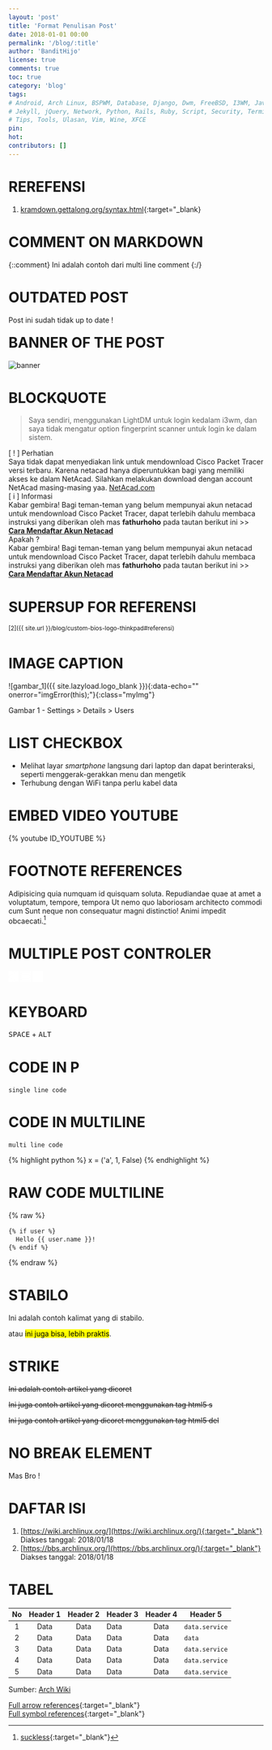 ```yaml
---
layout: 'post'
title: 'Format Penulisan Post'
date: 2018-01-01 00:00
permalink: '/blog/:title'
author: 'BanditHijo'
license: true
comments: true
toc: true
category: 'blog'
tags:
# Android, Arch Linux, BSPWM, Database, Django, Dwm, FreeBSD, I3WM, Java, Javascript,
# Jekyll, jQuery, Network, Python, Rails, Ruby, Script, Security, Terminal, ThinkPad,
# Tips, Tools, Ulasan, Vim, Wine, XFCE
pin:
hot:
contributors: []
---
```


# REREFENSI
1. [kramdown.gettalong.org/syntax.html](https://kramdown.gettalong.org/syntax.html){:target="_blank}

# COMMENT ON MARKDOWN
<!-- SINGLE COMMENT -->
[comment]: # (PERBAIKI BAGIAN INI)

<!-- MULTILINE COMMENT -->
{::comment}
Ini adalah
contoh dari
multi line
comment
{:/}

# OUTDATED POST
<!-- OUTDATED POST -->
<p class="notif-post" style="margin-bottom: -20px;">Post ini sudah tidak up to date !</p>

# BANNER OF THE POST
<!-- BANNER OF THE POST -->
<img class="post-body-img" src="{{ site.lazyload.logo_blank_banner }}" data-echo="#" onerror="imgError(this);" alt="banner">

# BLOCKQUOTE

<!-- QUOTE BIASA -->
>Saya sendiri, menggunakan LightDM untuk login kedalam i3wm, dan saya tidak mengatur option fingerprint scanner untuk login ke dalam sistem.

<!-- PERHATIAN -->
<div class="blockquote-red">
<div class="blockquote-red-title">[ ! ] Perhatian</div>
Saya tidak dapat menyediakan link untuk mendownload Cisco Packet Tracer versi terbaru. Karena netacad hanya diperuntukkan bagi yang memiliki akses ke dalam NetAcad. Silahkan melakukan download dengan account NetAcad masing-masing yaa. <a href="http://netacad.com/">NetAcad.com</a>
</div>

<!-- INFORMATION -->
<div class="blockquote-blue">
<div class="blockquote-blue-title">[ i ] Informasi</div>
Kabar gembira! Bagi teman-teman yang belum mempunyai akun netacad untuk mendownload Cisco Packet Tracer, dapat terlebih dahulu membaca instruksi yang diberikan oleh mas <b>fathurhoho</b> pada tautan berikut ini >> <a href="https://ngonfig.net/akun-netacad.html"><b>Cara Mendaftar Akun Netacad</b></a>
</div>

<!-- PERTANYAAN -->
<div class="blockquote-yellow">
<div class="blockquote-yellow-title">Apakah ?</div>
Kabar gembira! Bagi teman-teman yang belum mempunyai akun netacad untuk mendownload Cisco Packet Tracer, dapat terlebih dahulu membaca instruksi yang diberikan oleh mas <b>fathurhoho</b> pada tautan berikut ini >> <a href="https://ngonfig.net/akun-netacad.html"><b>Cara Mendaftar Akun Netacad</b></a>
</div>

# SUPERSUP FOR REFERENSI
<!-- SUPERSUP -->
<sup>[2]({{ site.url }}/blog/custom-bios-logo-thinkpad#referensi)</sup>

# IMAGE CAPTION
<!-- IMAGE CAPTION -->
![gambar_1]({{ site.lazyload.logo_blank }}){:data-echo="" onerror="imgError(this);"}{:class="myImg"}
<p class="img-caption">Gambar 1 - Settings > Details > Users</p>

# LIST CHECKBOX
<!-- LIST CHECKBOX -->
<ul class="chkbox">
<li class="chkbox-checked">Melihat layar <i>smartphone</i> langsung dari laptop dan dapat berinteraksi, seperti menggerak-gerakkan menu dan mengetik</li>
<li>Terhubung dengan WiFi tanpa perlu kabel data</li>
</ul>

# EMBED VIDEO YOUTUBE
<!-- EMBED CONTAINER: YOUTUBE -->
{% youtube ID_YOUTUBE %}

# FOOTNOTE REFERENCES
Adipisicing quia numquam id quisquam soluta. Repudiandae quae at amet a voluptatum, tempore, tempora Ut nemo quo laboriosam architecto commodi cum Sunt neque non consequatur magni distinctio! Animi impedit obcaecati.[^1]
[^1]: [suckless](https://suckless.org){:target="_blank"}

# MULTIPLE POST CONTROLER
<!-- NEXT PREV BUTTON -->
<div class="post-nav">
<a class="btn-blue-l disabled" href="#"><img style="width:20px;" src="/assets/img/logo/logo_ap.png"></a>
<a class="btn-blue-c" href="/arch/"><img style="width:20px;" src="/assets/img/logo/logo_menu.svg"></a>
<a class="btn-blue-r" href="/arch/step-1-connecting-to-the-internet"><img style="width:20px;" src="/assets/img/logo/logo_an.png"></a>
</div>

# KEYBOARD
<!-- KEYBOARD -->
<kbd>SPACE</kbd> + <kbd>ALT</kbd>

# CODE IN P
<!-- CODE in P -->
`single line code`

# CODE IN MULTILINE
<!-- CODE MULTILINE -->
```
multi line code
```

<!-- CODE MULTILINE -->
{% highlight python %}
x = ('a', 1, False)
{% endhighlight %}

# RAW CODE MULTILINE
<!-- LIQUID CODE MULTILINE -->
{% raw %}
```
{% if user %}
  Hello {{ user.name }}!
{% endif %}
```
{% endraw %}

# STABILO
Ini adalah contoh <span class="stabilo">kalimat yang di stabilo</span>.

atau <mark>ini juga bisa, lebih praktis</mark>.

# STRIKE
~~Ini adalah contoh artikel yang dicoret~~

<s>Ini juga contoh artikel yang dicoret menggunakan tag html5 s</s>

<del>Ini juga contoh artikel yang dicoret menggunakan tag html5 del</del>

# NO BREAK ELEMENT
<span class="nobr">Mas Bro !</span>

# DAFTAR ISI
<!-- REFERENCES -->
1. [https://wiki.archlinux.org/](https://wiki.archlinux.org/){:target="_blank"}
<br>Diakses tanggal: 2018/01/18
2. [https://bbs.archlinux.org/](https://bbs.archlinux.org/){:target="_blank"}
<br>Diakses tanggal: 2018/01/18


<link rel="icon" type="image/png" href="/assets/img/favicon/favicon.png">

# TABEL

| No | Header 1 | Header 2 | <center>Header 3</center> | Header 4 | <center>Header 5</center> |
| :--: | :--: | :--: | :-- | :--: | :-- |
| 1 | Data | Data | Data | Data | `data.service` |
| 2 | Data | Data | Data | Data | `data` |
| 3 | Data | Data | Data | Data | `data.service` |
| 4 | Data | Data | Data | Data | `data.service` |
| 5 | Data | Data | Data | Data | `data.service` |

<p class="img-caption" style="text-align:left;">Sumber: <a href="" target="_blank">Arch Wiki</a></p>

[Full arrow references](https://www.w3schools.com/charsets/ref_utf_arrows.asp){:target="_blank"}
<br>
[Full symbol references](https://www.w3schools.com/charsets/ref_utf_symbols.asp){:target="_blank"}

